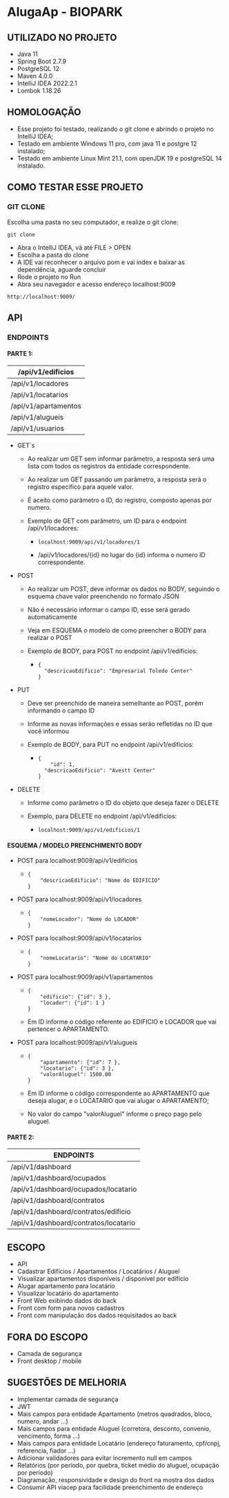 # AlugaAp - BIOPARK

## UTILIZADO NO PROJETO

* Java 11
* Spring Boot 2.7.9
* PostgreSQL 12
* Maven 4.0.0
* IntelliJ IDEA 2022.2.1
* Lombok 1.18.26

## HOMOLOGAÇÃO

* Esse projeto foi testado, realizando o git clone e abrindo o projeto no IntelliJ IDEA;
* Testado em ambiente Windows 11 pro, com java 11 e postgre 12 instalado;
* Testado em ambiente Linux Mint 21.1, com openJDK 19 e postgreSQL 14 instalado.

## COMO TESTAR ESSE PROJETO

### 	GIT CLONE

Escolha uma pasta no seu computador, e realize o git clone:

```
git clone 
```



* Abra o IntelliJ IDEA, vá até FILE > OPEN
* Escolha a pasta do clone
* A IDE vai reconhecer o arquivo pom e vai index e baixar as dependência, aguarde concluir
* Rode o projeto no Run
* Abra seu navegador e acesso endereço localhost:9009

```
http://localhost:9009/
```



## API

### ENDPOINTS

#### PARTE 1:

| /api/v1/edificios    |
| -------------------- |
| /api/v1/locadores    |
| /api/v1/locatarios   |
| /api/v1/apartamentos |
| /api/v1/alugueis     |
| /api/v1/usuarios     |

- GET´s

  - Ao realizar um GET sem informar parâmetro, a resposta será uma lista com todos os registros da entidade correspondente.

  - Ao realizar um GET passando um parâmetro, a resposta será o registro especifico para aquele valor.

  - É aceito como parâmetro o ID, do registro, composto apenas por numero.

  - Exemplo de GET com parâmetro, um ID para o endpoint /api/v1/locadores:

    - ```
      localhost:9009/api/v1/locadores/1
      ```

    -  /api/v1/locadores/{id} no lugar do {id} informa o numero ID correspondente.

- POST

  - Ao realizar um POST, deve informar os dados no BODY, seguindo o esquema chave valor preenchendo no formato JSON

  - Não é necessário informar o campo ID, esse será gerado automaticamente

  - Veja em ESQUEMA o modelo de como preencher o BODY para realizar o POST

  - Exemplo de BODY, para POST  no endpoint /api/v1/edificios:

    - ```
      {
      	"descricaoEdificio": "Empresarial Toledo Center"
      }
      ```

- PUT

  - Deve ser preenchido de maneira semelhante ao POST, porém informando o campo ID

  - Informe as novas informações e essas serão refletidas no ID que você informou

  - Exemplo de BODY, para PUT  no endpoint /api/v1/edificios:

    - ```
      {
          "id": 1, 
      	"descricaoEdificio": "Avestt Center"
      }
      ```

- DELETE

  - Informe como parâmetro o ID do objeto que deseja fazer o DELETE

  - Exemplo, para DELETE  no endpoint /api/v1/edificios:

    - ```
      localhost:9009/api/v1/edificios/1
      ```



#### ESQUEMA / MODELO PREENCHIMENTO BODY

* POST para localhost:9009/api/v1/edificios

  * ```
    {
    	"descricaoEdificio": "Nome do EDIFICIO"
    }
    ```

* POST para localhost:9009/api/v1/locadores

  * ```
    {
        "nomeLocador": "Nome do LOCADOR"
    }
    ```

* POST para localhost:9009/api/v1/locatarios

  * ```
    {
    	"nomeLocatario": "Nome do LOCATARIO"
    }
    ```

* POST para localhost:9009/api/v1/apartamentos

  * ```
    {
    	"edificio": {"id": 3 },
    	"locador": {"id": 1 }
    }
    ```

  * Em ID informe o código referente ao EDIFICIO e LOCADOR que vai pertencer o APARTAMENTO.

* POST para localhost:9009/api/v1/alugueis

  * ```
    {
    	"apartamento": {"id": 7 },
    	"locatario": {"id": 3 },
    	"valorAluguel": 1500.00
    }
    ```

  * Em ID informe o código correspondente ao APARTAMENTO que deseja alugar, e o LOCATARIO que vai alugar o APARTAMENTO;

  * No valor do campo "valorAluguel"  informe o preço pago pelo aluguel.



#### PARTE 2:

| ENDPOINTS                             |
| ------------------------------------- |
| /api/v1/dashboard                     |
| /api/v1/dashboard/ocupados            |
| /api/v1/dashboard/ocupados/locatario  |
| /api/v1/dashboard/contratos           |
| /api/v1/dashboard/contratos/edificio  |
| /api/v1/dashboard/contratos/locatario |



## ESCOPO

* API
* Cadastrar Edifícios / Apartamentos / Locatários / Aluguel
* Visualizar apartamentos disponíveis / disponível por edifício
* Alugar apartamento para locatário
* Visualizar locatário do apartamento
* Front Web exibindo dados do back
* Front com form para novos cadastros
* Front com manipulação dos dados requisitados ao back

## FORA DO ESCOPO

* Camada de segurança
* Front desktop / mobile

## SUGESTÕES DE MELHORIA

* Implementar camada de segurança
* JWT
* Mais campos para entidade Apartamento (metros quadrados, bloco, numero, andar ...)
* Mais campos para entidade Aluguel (corretora, desconto, convenio, vencimento, forma ...)
* Mais campos para entidade Locatário (endereço faturamento, cpf/cnpj, referencia, fiador ...)
* Adicionar validadores para evitar incremento null em campos
* Relatórios (por período, por quebra, ticket médio do aluguel, ocupação por período)
* Diagramação, responsividade e design do front na mostra dos dados
* Consumir API viacep para facilidade preenchimento de endereço
